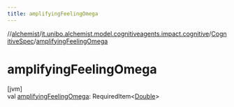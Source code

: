 ```yaml
---
title: amplifyingFeelingOmega
---
```

//[alchemist](../../../index.html)/[it.unibo.alchemist.model.cognitiveagents.impact.cognitive](../index.html)/[CognitiveSpec](index.html)/[amplifyingFeelingOmega](amplifying-feeling-omega.html)



# amplifyingFeelingOmega



[jvm]\
val [amplifyingFeelingOmega](amplifying-feeling-omega.html): RequiredItem<[Double](https://kotlinlang.org/api/latest/jvm/stdlib/kotlin/-double/index.html)>




